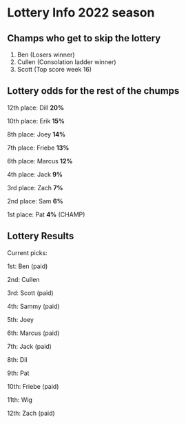 # Lottery Info 2022 season

## Champs who get to skip the lottery
1. Ben (Losers winner)
2. Cullen (Consolation ladder winner)
3. Scott (Top score week 16)

## Lottery odds for the rest of the chumps

12th place: Dill **20%**

10th place: Erik **15%**

8th place:  Joey **14%**

7th place: Friebe **13%**

6th place: Marcus **12%**

4th place: Jack **9%**

3rd place: Zach **7%**

2nd place: Sam **6%**

1st place: Pat **4%** (CHAMP)

## Lottery Results
Current picks:

1st: Ben (paid)

2nd: Cullen

3rd: Scott (paid)

4th: Sammy (paid)

5th: Joey

6th: Marcus (paid)

7th: Jack (paid)

8th: Dil 

9th: Pat

10th: Friebe (paid)

11th: Wig

12th: Zach (paid)

